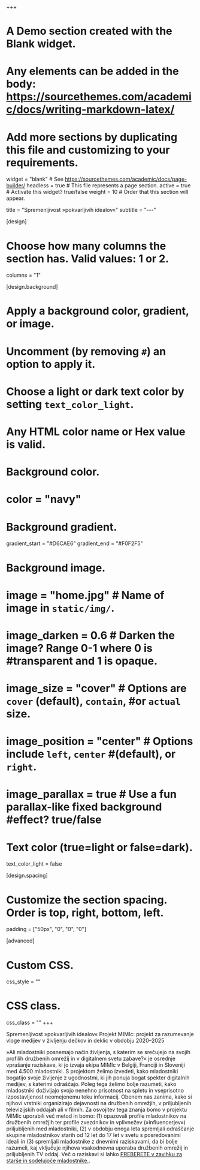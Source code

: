 +++
# A Demo section created with the Blank widget.
# Any elements can be added in the body: https://sourcethemes.com/academic/docs/writing-markdown-latex/
# Add more sections by duplicating this file and customizing to your requirements.

widget = "blank"  # See https://sourcethemes.com/academic/docs/page-builder/
headless = true  # This file represents a page section.
active = true  # Activate this widget? true/false
weight = 10  # Order that this section will appear.

title = "Spremenljivost »pokvarljivih idealov«"
subtitle = "---"

[design]
  # Choose how many columns the section has. Valid values: 1 or 2.
  columns = "1"

[design.background]
  # Apply a background color, gradient, or image.
  #   Uncomment (by removing `#`) an option to apply it.
  #   Choose a light or dark text color by setting `text_color_light`.
  #   Any HTML color name or Hex value is valid.

  # Background color.
  # color = "navy"
  
  # Background gradient.
  gradient_start = "#D6CAE6"
  gradient_end = "#F0F2F5"
  
  # Background image.
#  image = "home.jpg"  # Name of image in `static/img/`.
#  image_darken = 0.6  # Darken the image? Range 0-1 where 0 is #transparent and 1 is opaque.
#  image_size = "cover"  #  Options are `cover` (default), `contain`, #or `actual` size.
#  image_position = "center"  # Options include `left`, `center` #(default), or `right`.
#  image_parallax = true  # Use a fun parallax-like fixed background #effect? true/false

  # Text color (true=light or false=dark).
  text_color_light = false

[design.spacing]
  # Customize the section spacing. Order is top, right, bottom, left.
  padding = ["50px", "0", "0", "0"]

[advanced]
 # Custom CSS. 
 css_style = ""
 
 # CSS class.
 css_class = ""
+++

Spremenljivost »pokvarljivih idealov«
Projekt MIMIc: projekt za razumevanje vloge medijev v življenju dečkov in deklic v obdobju 2020–2025

»Ali mladostniki posnemajo način življenja, s katerim se srečujejo na svojih profilih družbenih omrežij in v digitalnem svetu zabave?« je osrednje vprašanje raziskave, ki jo izvaja ekipa MIMIc v Belgiji, Franciji in Sloveniji med 4.500 mladostniki. S projektom želimo izvedeti, kako mladostniki bogatijo svoje življenje z ugodnostmi, ki jih ponuja bogat spekter digitalnih medijev, s katerimi odraščajo. Poleg tega želimo bolje razumeti, kako mladostniki doživljajo svojo nenehno prisotnost na spletu in vseprisotno izpostavljenost neomejenemu toku informacij. Obenem nas zanima, kako si njihovi vrstniki organizirajo dejavnosti na družbenih omrežjih, v priljubljenih televizijskih oddajah ali v filmih. Za osvojitev tega znanja bomo v projektu MIMIc uporabili več metod in bomo: (1) opazovali profile mladostnikov na družbenih omrežjih ter profile zvezdnikov in vplivnežev (»influencerjev«) priljubljenih med mladostniki, (2) v obdobju enega leta spremljali odraščanje skupine mladostnikov starih od 12 let do 17 let v svetu s posredovanimi ideali in (3) spremljali mladostnike z dnevnimi raziskavami, da bi bolje razumeli, kaj vključuje njihova vsakodnevna uporaba družbenih omrežij in priljubljenih TV oddaj. Več o raziskavi si lahko [PREBERETE v zavihku za starše in sodelujoče mladostnike.](http://www.projectmimic.eu/sl/parents/).